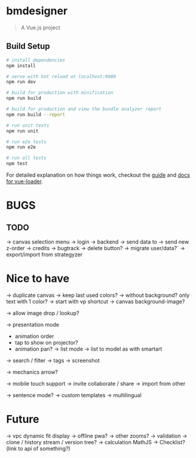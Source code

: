 # bmdesigner

> A Vue.js project

## Build Setup

``` bash
# install dependencies
npm install

# serve with hot reload at localhost:8080
npm run dev

# build for production with minification
npm run build

# build for production and view the bundle analyzer report
npm run build --report

# run unit tests
npm run unit

# run e2e tests
npm run e2e

# run all tests
npm test
```

For detailed explanation on how things work, checkout the [guide](http://vuejs-templates.github.io/webpack/) and [docs for vue-loader](http://vuejs.github.io/vue-loader).

# BUGS

## TODO
-> canvas selection menu
-> login
-> backend
    -> send data to
    -> send new z-order
-> credits
-> bugtrack
-> delete button?
-> migrate user/data?`
-> export/import from strategyzer

# Nice to have
-> duplicate canvas
-> keep last used colors?
-> without background? only text with 1 color?
-> start with vp shortcut
-> canvas background-image?

-> allow image drop / lookup?

-> presentation mode
   - animation order
   - tap to show on projector?
   - animation pan?
-> list mode
    -> list to model as with smartart

-> search / filter
-> tags
-> screenshot

-> mechanics arrow?

-> mobile touch support
-> invite collaborate / share
-> import from other

-> sentence mode?
-> custom templates
-> multilingual

# Future
-> vpc dynamic fit display
-> offline pwa?
-> other zooms?
-> validation
-> clone / history stream / version tree?
-> calculation MathJS
-> Checklist? (link to api of something?)
